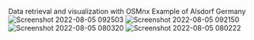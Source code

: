 Data retrieval and visualization with OSMnx Example of Alsdorf Germany
![Screenshot 2022-08-05 092503](https://user-images.githubusercontent.com/104892976/183024959-46f06fb4-5e95-47f2-82fe-d99f94f5f36c.png)
![Screenshot 2022-08-05 092150](https://user-images.githubusercontent.com/104892976/183024969-0de71698-34c0-4ff6-b512-2706b1fc3695.png)
![Screenshot 2022-08-05 080320](https://user-images.githubusercontent.com/104892976/183024975-af89d233-91fe-4fad-a971-d19aaee67c07.png)
![Screenshot 2022-08-05 080222](https://user-images.githubusercontent.com/104892976/183024977-aa72daf1-e49e-4c40-ad5e-df30fdff683f.png)

